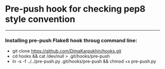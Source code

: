 # Pre-push hook for checking pep8 style convention
----------------

### Installing pre-push Flake8 hook throug command line:
 * git clone https://github.com/DimaKarpukhin/hooks.git
 * cd hooks && cat /dev/null > .git/hooks/pre-push
 * ln -s -f ../../pre-push.py .git/hooks/pre-push && chmod +x pre-push.py
